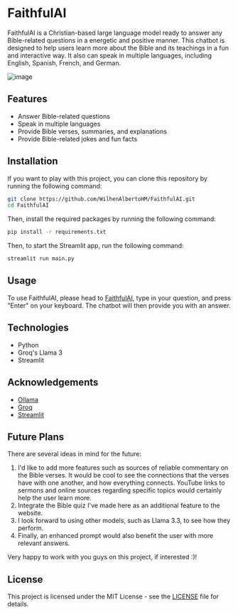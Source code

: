# FaithfulAI
FaithfulAI is a Christian-based large language model ready to answer any Bible-related questions in a energetic and positive manner.
This chatbot is designed to help users learn more about the Bible and its teachings in a fun and interactive way.
It also can speak in multiple languages, including English, Spanish, French, and German.

![image](https://github.com/user-attachments/assets/c506b8f5-b17e-4670-8469-5bad7e8fcb41)

## Features
- Answer Bible-related questions
- Speak in multiple languages
- Provide Bible verses, summaries, and explanations
- Provide Bible-related jokes and fun facts

## Installation
If you want to play with this project, you can clone this repository by running the following command:
```bash
git clone https://github.com/WilhenAlbertoHM/FaithfulAI.git
cd FaithfulAI
```

Then, install the required packages by running the following command:
```bash
pip install -r requirements.txt
```

Then, to start the Streamlit app, run the following command:
```bash
streamlit run main.py
```

## Usage
To use FaithfulAI, please head to [FaithfulAI](https://faithful-ai.streamlit.app/), type in your question, and press "Enter" on your keyboard. 
The chatbot will then provide you with an answer.

## Technologies
- Python
- Groq's Llama 3
- Streamlit

## Acknowledgements
- [Ollama](https://ollama.com/)
- [Groq](https://groq.com/)
- [Streamlit](https://streamlit.io/)

## Future Plans
There are several ideas in mind for the future:
1. I'd like to add more features such as sources of reliable commentary on the Bible verses. It would be cool to see the connections that the verses have with one another, and how everything connects. YouTube links to sermons and online sources regarding specific topics would certainly help the user learn more.
2. Integrate the Bible quiz I've made here as an additional feature to the website.
3. I look forward to using other models, such as Llama 3.3, to see how they perform.
4. Finally, an enhanced prompt would also benefit the user with more relevant answers.

Very happy to work with you guys on this project, if interested :)!

## License
This project is licensed under the MIT License - see the [LICENSE](LICENSE) file for details.
